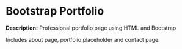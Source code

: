 # Bootstrap Portfolio

**Description:** Professional portfolio page using HTML and Bootstrap

Includes about page, portfolio placeholder and contact page.
